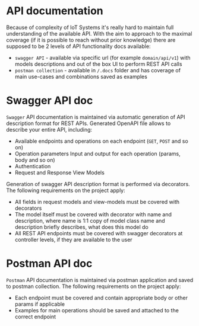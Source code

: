 # API documentation

Because of complexity of IoT Systems it's really hard to maintain full understanding of the available API. With the aim to approach to the maximal coverage (if it is possible to reach without prior knowledge) there are supposed to be 2 levels of API functionality docs available:

- `swagger API` - available via specific url (for example `domain/api/v1`) with models descriptions and out of the box UI to perform REST API calls
- `postman collection` - available in `/.docs` folder and has coverage of main use-cases and combinations saved as examples

# Swagger API doc

`Swagger` API documentation is maintained via automatic generation of API description format for REST APIs. Generated OpenAPI file allows to describe your entire API, including:

- Available endpoints and operations on each endpoint (`GET`, `POST` and so on)
- Operation parameters Input and output for each operation (params, body and so on)
- Authentication
- Request and Response View Models

Generation of swagger API description format is performed via decorators. The following requirements on the project apply:

- All fields in request models and view-models must be covered with decorators
- The model itself must be covered with decorator with name and description, where name is 1:1 copy of model class name and description briefly describes, what does this model do
- All REST API endpoints must be covered with swagger decorators at controller levels, if they are available to the user

# Postman API doc

`Postman` API documentation is maintained via postman application and saved to postman collection. The following requirements on the project apply:

- Each endpoint must be covered and contain appropriate body or other params if applicable
- Examples for main operations should be saved and attached to the correct endpoint
